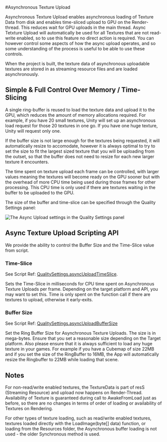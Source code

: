 #Asynchronous Texture Upload

Asynchronous Texture Upload enables asynchronous loading of Texture Data from disk and enables time-sliced upload to GPU on the Render-thread. This reduces wait for GPU uploads in the main thread. Async Tetxture Upload will automatically be used for all Textures that are not read-write enabled, so to use this feature no direct action is required. You can however control some aspects of how the async upload operates, and so some understanding of the process is useful to be able to use these controls.

When the project is built, the texture data of asynchronous uploadable textures are stored in as streaming resource files and are loaded asynchronously.

## Simple & Full Control Over Memory / Time-Slicing

A single ring-buffer is reused to load the texture data and upload it to the GPU, which reduces the amount of memory allocations required. For example, if you have 20 small textures, Unity will set up an asynchronous load request for those 20 textures in one go. If you have one huge texture, Unity will request only one.

If the buffer size is not large enough for the textures being requested, it will automatically resize to accomodate, however it is always optimal to try to set the size to fit the largest sized texture that you will be uploading from the outset, so that the buffer does not need to resize for each new larger texture it encounters.

The time spent on texture upload each frame can be controlled, with larger values meaning the textures will become ready on the GPU sooner but with the overhead of more CPU time being used during those frames for other processing. This CPU time is only used if there are textures waiting in the buffer to be uploaded to the GPU.
  
The size of the buffer and time-slice can be specified through the Quality Settings panel:

![The Async Upload settings in the Quality Settings panel](../uploads/Main/AsyncUploadQualitySettings.png)


## Async Texture Upload Scripting API

We provide the ability to control the Buffer Size and the Time-Slice value from script. 

### Time-Slice
See Script Ref: [QualitySettings.asyncUploadTimeSlice](ScriptRef:QualitySettings-asyncUploadTimeSlice).

Sets the Time-Slice in milliseconds for CPU time spent on Asynchronous Texture Uploads per frame. Depending on the target platform and API, you may want to set this. Time is only spent on the function call if there are textures to upload, otherwise it early-exits.

### Buffer Size
See Script Ref: [QualitySettings.asyncUploadBufferSize](ScriptRef:QualitySettings-asyncUploadBufferSize)

Set the Ring Buffer Size for Asynchronous Texture Uploads. The size is in mega-bytes. Ensure that you set a reasonable size depending on the Target platform. Also please ensure that it is always sufficient to load any huge texture in your games. For example if you have a Cubemap of size 22MB and if you set the size of the RingBuffer to 16MB, the App will automatically resize the Ringbuffer to 22MB while loading that scene.


## Notes

For non-read/write enabled textures, the TextureData is part of resS (Streaming Resource) and upload now happens on Render-Thread. Availability of Texture is guaranteed during call to AwakeFromLoad just as before, so there are no changes in terms of order of loading or availability of Textures on Rendering. 

For other types of texture loading, such as read/write enabled textures, textures loaded directly with the LoadImage(byte[] data) function, or loading from the Resources folder, the Asynchronous buffer loading is not used - the older Synchronous method is used.

